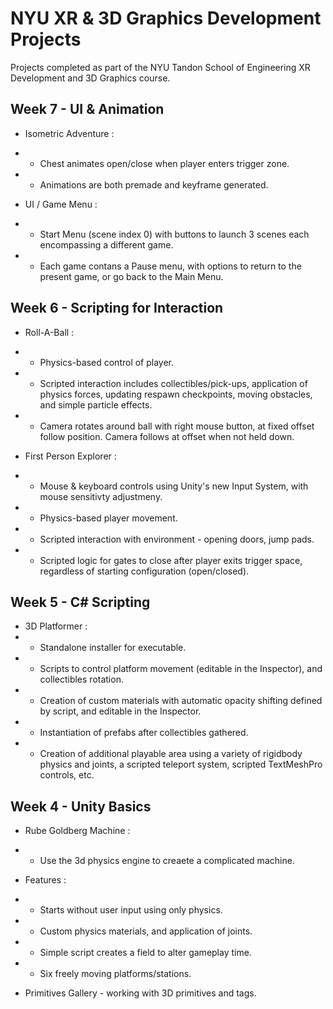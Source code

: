 # NYU XR & 3D Graphics Development Projects
 Projects completed as part of the NYU Tandon School of Engineering XR Development and 3D Graphics course.
 
 ## Week 7 - UI & Animation
 - Isometric Adventure :
 - - Chest animates open/close when player enters trigger zone.
 - - Animations are both premade and keyframe generated.
 
 
- UI / Game Menu :
- - Start Menu (scene index 0) with buttons to launch 3 scenes each encompassing a different game.
- - Each game contans a Pause menu, with options to return to the present game, or go back to the Main Menu.
 
## Week 6 - Scripting for Interaction
- Roll-A-Ball :
- - Physics-based control of player. 
- - Scripted interaction includes collectibles/pick-ups, application of physics forces, updating respawn checkpoints, moving obstacles, and simple particle effects.
- - Camera rotates around ball with right mouse button, at fixed offset follow position. Camera follows at offset when not held down.

- First Person Explorer :
- - Mouse & keyboard controls using Unity's new Input System, with mouse sensitivty adjustmeny.
- - Physics-based player movement.
- - Scripted interaction with environment - opening doors, jump pads.
- - Scripted logic for gates to close after player exits trigger space, regardless of starting configuration (open/closed).

## Week 5 - C# Scripting 
- 3D Platformer :
- - Standalone installer for executable.
- - Scripts to control platform movement (editable in the Inspector), and collectibles rotation. 
- - Creation of custom materials with automatic opacity shifting defined by script, and editable in the Inspector. 
- - Instantiation of prefabs after collectibles gathered. 
- - Creation of additional playable area using a variety of rigidbody physics and joints, a scripted teleport system, scripted TextMeshPro controls, etc. 

## Week 4 - Unity Basics
- Rube Goldberg Machine :
- - Use the 3d physics engine to creaete a complicated machine. 
- Features : 
- - Starts without user input using only physics. 
- - Custom physics materials, and application of joints. 
- - Simple script creates a field to alter gameplay time. 
- - Six freely moving platforms/stations. 

- Primitives Gallery - working with 3D primitives and tags.
